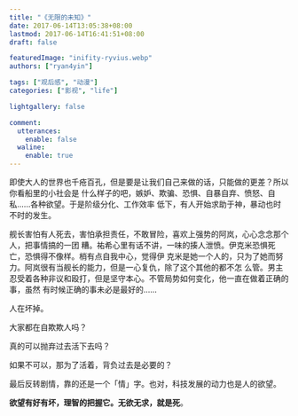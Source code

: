 ```yaml
---
title: "《无限的未知》"
date: 2017-06-14T13:05:38+08:00
lastmod: 2017-06-14T16:41:51+08:00
draft: false

featuredImage: "inifity-ryvius.webp"
authors: ["ryan4yin"]

tags: ["观后感", "动漫"]
categories: ["影视", "life"]

lightgallery: false

comment:
  utterances:
    enable: false
  waline:
    enable: true
---
```


即使大人的世界也千疮百孔，但是要是让我们自己来做的话，只能做的更差？所以你看船里的小社会是
什么样子的吧，嫉妒、欺骗、恐惧、自暴自弃、愤怒、自私......各种欲望。于是阶级分化、工作效率
低下，有人开始求助于神，暴动也时不时的发生。

舰长害怕有人死去，害怕承担责任，不敢冒险，喜欢上强势的阿岚，心心念念那个人，把事情搞的一团
糟。祐希心里有话不讲，一味的揍人泄愤。伊克米恐惧死亡，恐惧得不像样。梢有点自我中心，觉得伊
克米是她一个人的，只为了她而努力。阿岚很有当舰长的能力，但是一心复仇，除了这个其他的都不怎
么管。男主忍受着各种非议和殴打，但是坚守本心。不管局势如何变化，他一直在做着正确的事，虽然
有时候正确的事未必是最好的......

人在坏掉。

大家都在自欺欺人吗？

真的可以抛弃过去活下去吗？

如果不可以，那为了活着，背负过去是必要的？

最后反转剧情，靠的还是一个「情」字。也对，科技发展的动力也是人的欲望。

**欲望有好有坏，理智的把握它。无欲无求，就是死**。
